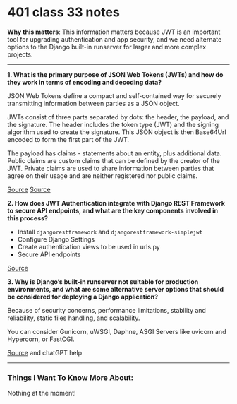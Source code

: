 # 401 class 33 notes

**Why this matters**: This information matters because JWT is an important tool for upgrading authentication and app security, and we need alternate options to the Django built-in runserver for larger and more complex projects.

------------------------------------

**1. What is the primary purpose of JSON Web Tokens (JWTs) and how do they work in terms of encoding and decoding data?**

JSON Web Tokens define a compact and self-contained way for securely transmitting information between parties as a JSON object.

JWTs consist of three parts separated by dots: the header, the payload, and the signature. The header includes the token type (JWT) and the signing algorithm used to create the signature. This JSON object is then Base64Url encoded to form the first part of the JWT.

The payload has claims - statements about an entity, plus additional data.  Public claims are custom claims that can be defined by the creator of the JWT. Private claims are used to share information between parties that agree on their usage and are neither registered nor public claims.

[Source](https://jwt.io/introduction/)
[Source](https://jwt.io/introduction#:~:text=What%20is%20JSON%20Web%20Token,because%20it%20is%20digitally%20signed.)

**2. How does JWT Authentication integrate with Django REST Framework to secure API endpoints, and what are the key components involved in this process?** 

- Install `djangorestframework` and `djangorestframework-simplejwt`
- Configure Django Settings
- Create authentication views to be used in urls.py
- Secure API endpoints

[Source](https://simpleisbetterthancomplex.com/tutorial/2018/12/19/how-to-use-jwt-authentication-with-django-rest-framework.html)

**3. Why is Django’s built-in runserver not suitable for production environments, and what are some alternative server options that should be considered for deploying a Django application?**

Because of security concerns, performance limitations, stability and reliability, static files handling, and scalability.

You can consider Gunicorn, uWSGI, Daphne, ASGI Servers like uvicorn and Hypercorn, or FastCGI.

[Source](https://vsupalov.com/django-runserver-in-production/) and chatGPT help

------------------------------------
### Things I Want To Know More About:
Nothing at the moment!